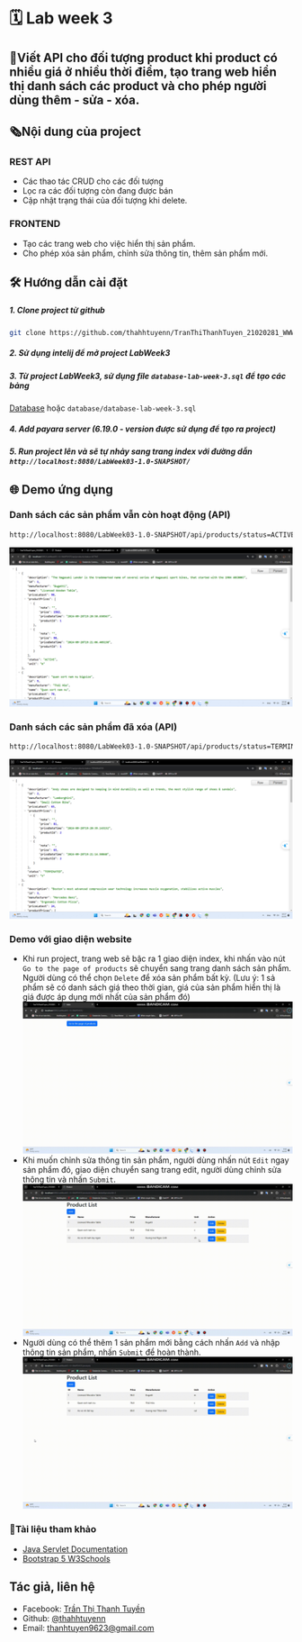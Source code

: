 # 🗓 Lab week 3
## 📝Viết API cho đối tượng product khi product có nhiều giá ở nhiều thời điểm, tạo trang web hiển thị danh sách các product và cho phép người dùng thêm - sửa - xóa.
## 🗞Nội dung của project
### REST API
- Các thao tác CRUD cho các đối tượng
- Lọc ra các đối tượng còn đang được bán
- Cập nhật trạng thái của đối tượng khi delete.
### FRONTEND
- Tạo các trang web cho việc hiển thị sản phẩm.
- Cho phép xóa sản phẩm, chỉnh sửa thông tin, thêm sản phẩm mới.
## 🛠 Hướng dẫn cài đặt
##### 1. Clone project từ github
```bash
git clone https://github.com/thahhtuyenn/TranThiThanhTuyen_21020281_WWW.git
```
##### 2. Sử dụng intelij để mở project LabWeek3
##### 3. Từ project LabWeek3, sử dụng file `database-lab-week-3.sql` để tạo các bảng
[Database](https://github.com/thahhtuyenn/TranThiThanhTuyen_21020281_WWW/blob/main/LabWeek03/database/database-lab-week-3.sql) hoặc `database/database-lab-week-3.sql` 
##### 4. Add payara server (6.19.0 - version được sử dụng để tạo ra project)
##### 5. Run project lên và sẽ tự nhảy sang trang index với đường dẫn `http://localhost:8080/LabWeek03-1.0-SNAPSHOT/`
## 🌐 Demo ứng dụng
### Danh sách các sản phẩm vẫn còn hoạt động (API)
```bash
http://localhost:8080/LabWeek03-1.0-SNAPSHOT/api/products/status=ACTIVE
```
![Product active](https://github.com/thahhtuyenn/TranThiThanhTuyen_21020281_WWW/blob/main/LabWeek03/demo/picture/product-active.png)
### Danh sách các sản phẩm đã xóa (API)
```bash
http://localhost:8080/LabWeek03-1.0-SNAPSHOT/api/products/status=TERMINATED
```
![Product terminated](https://github.com/thahhtuyenn/TranThiThanhTuyen_21020281_WWW/blob/main/LabWeek03/demo/picture/product-terminated.png)

### Demo với giao diện website
- Khi run project, trang web sẽ bậc ra 1 giao diện index, khi nhấn vào nút `Go to the page of products` sẽ chuyển sang trang danh sách sản phẩm. Người dùng có thể chọn `Delete` để xóa sản phẩm bất kỳ. (Lưu ý: 1 sả phẩm sẽ có danh sách giá theo thời gian, giá của sản phẩm hiển thị là giá được áp dụng mới nhất của sản phẩm đó)
![List product](https://github.com/thahhtuyenn/TranThiThanhTuyen_21020281_WWW/blob/main/LabWeek03/demo/gif/lab3-show-product-delete.gif)
- Khi muốn chỉnh sửa thông tin sản phẩm, người dùng nhấn nút `Edit` ngay sản phẩm đó, giao diện chuyển sang trang edit, người dùng chỉnh sửa thông tin và nhấn `Submit`.
![edit product](https://github.com/thahhtuyenn/TranThiThanhTuyen_21020281_WWW/blob/main/LabWeek03/demo/gif/lab3-edit.gif)
- Người dùng có thể thêm 1 sản phẩm mới bằng cách nhấn `Add` và nhập thông tin sản phẩm, nhấn `Submit` để hoàn thành.
![add product](https://github.com/thahhtuyenn/TranThiThanhTuyen_21020281_WWW/blob/main/LabWeek03/demo/gif/lab3-add.gif)


### 📂Tài liệu tham khảo 
- [Java Servlet Documentation](https://docs.oracle.com/javaee/7/tutorial/servlets.htm)
- [Bootstrap 5 W3Schools](https://www.w3schools.com/bootstrap5/) 
## Tác giả, liên hệ
- Facebook: [Trần Thị Thanh Tuyền](https://www.facebook.com/thahhtuyenn090603)
- Github: [@thahhtuyenn](https://github.com/thahhtuyenn)
- Email: thanhtuyen9623@gmail.com